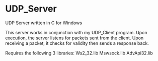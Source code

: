 # UDP_Server
 UDP Server written in C for Windows

This server works in conjunction with my UDP_Client program.
Upon execution, the server listens for packets sent from the client.
Upon receiving a packet, it checks for validity then sends a response back.

Requires the following 3 libraries:
Ws2_32.lib
Mswsock.lib
AdvApi32.lib
